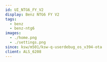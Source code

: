```yaml
---
id: UI_NTG6_FY_V2
display: Benz NTG6 FY V2
tags:
  - benz
  - benz-ntg6
images:
  - ./home.png
  - ./settings.png
since: ksw/m501/ksw-q-userdebug_os_v394-ota
client: ALS_6208
---
```

